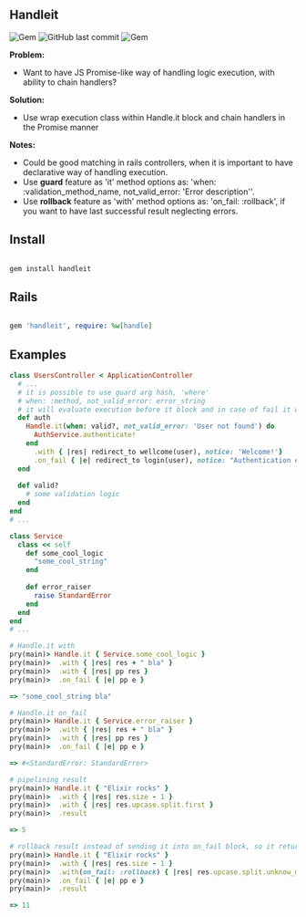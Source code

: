 ## Handleit

![Gem](https://img.shields.io/gem/dt/handleit.svg)
![GitHub last commit](https://img.shields.io/github/last-commit/nucleom42/handleit.svg)
![Gem](https://img.shields.io/gem/v/handleit.svg)

**Problem:**

* Want to have JS Promise-like way of handling logic execution, with ability to chain handlers?

**Solution:**

* Use wrap execution class within Handle.it block and chain handlers in the Promise manner

**Notes:**

* Could be good matching in rails controllers, when it is important to have declarative way of handling execution.
* Use **guard** feature as 'it' method options as: 'when: :validation_method_name, not_valid_error: 'Error description''.
* Use **rollback** feature as 'with' method options as: 'on_fail: :rollback', if you want to have last successful result neglecting errors.

## Install

```ruby

gem install handleit

```

## Rails

```ruby

gem 'handleit', require: %w[handle]

```

## Examples

```ruby
class UsersController < ApplicationController
  # ...
  # it is possible to use guard arg hash, 'where'
  # when: :method, not_valid_error: error_string 
  # it will evaluate execution before it block and in case of fail it will fall into on_fail block
  def auth
    Handle.it(when: valid?, not_valid_error: 'User not found') do
      AuthService.authenticate!
    end 
      .with { |res| redirect_to wellcome(user), notice: 'Welcome!'}
      .on_fail { |e| redirect_to login(user), notice: "Authentication error: #{e.message}" }
  end
  
  def valid?
    # some validation logic
  end
end
# ...

class Service
  class << self
    def some_cool_logic
      "some_cool_string"
    end
    
    def error_raiser
      raise StandardError
    end
  end
end
# ...

# Handle.it with
pry(main)> Handle.it { Service.some_cool_logic }
pry(main)>  .with { |res| res + " bla" }
pry(main)>  .with { |res| pp res }
pry(main)>  .on_fail { |e| pp e }

=> "some_cool_string bla"

# Handle.it on_fail
pry(main)> Handle.it { Service.error_raiser }
pry(main)>  .with { |res| res + " bla" }
pry(main)>  .with { |res| pp res }
pry(main)>  .on_fail { |e| pp e }

=> #<StandardError: StandardError>

# pipelining result
pry(main)> Handle.it { "Elixir rocks" }
pry(main)>  .with { |res| res.size - 1 }
pry(main)>  .with { |res| res.upcase.split.first }
pry(main)>  .result

=> 5

# rollback result instead of sending it into on_fail block, so it returns latest successful
pry(main)> Handle.it { "Elixir rocks" }
pry(main)>  .with { |res| res.size - 1 }
pry(main)>  .with(on_fail: :rollback) { |res| res.upcase.split.unknow_method_call }
pry(main)>  .on_fail { |e| pp e }
pry(main)>  .result

=> 11
```